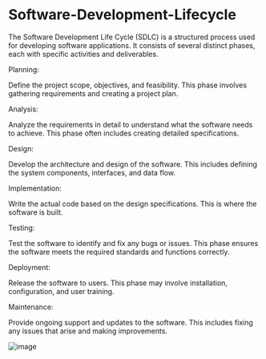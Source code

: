 # Software-Development-Lifecycle

The Software Development Life Cycle (SDLC) is a structured process used for developing software applications. It consists of several distinct phases, each with specific activities and deliverables. 



Planning: 

Define the project scope, objectives, and feasibility. This phase involves gathering requirements and creating a project plan.

Analysis: 

Analyze the requirements in detail to understand what the software needs to achieve. This phase often includes creating detailed specifications.

Design:

Develop the architecture and design of the software. This includes defining the system components, interfaces, and data flow.

Implementation: 

Write the actual code based on the design specifications. This is where the software is built.

Testing: 

Test the software to identify and fix any bugs or issues. This phase ensures the software meets the required standards and functions correctly.

Deployment: 

Release the software to users. This phase may involve installation, configuration, and user training.

Maintenance:

Provide ongoing support and updates to the software. This includes fixing any issues that arise and making improvements.

![image](https://github.com/user-attachments/assets/ff28397c-b91b-41af-8f2f-147819bb4d06)





